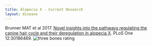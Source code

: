 ```yaml
---
title: Alopecia X - Current Research
layout: disease
---
```


Brunner MAT et al 2017. [Novel insights into the pathways regulating the canine hair cycle and their deregulation in alopecia X](https://www.ncbi.nlm.nih.gov/pmc/articles/PMC5655477/). PLoS One 12:30186469. ![three bones
rating](/img/3-bones.gif)
